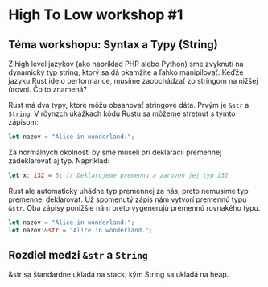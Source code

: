 High To Low workshop #1
=========


Téma workshopu: Syntax a Typy (String)
---------

Z high level jazykov (ako napríklad PHP alebo Python) sme zvyknutí na dynamický typ string, ktorý sa dá okamžite a ľahko manipilovať. Keďže jazyku Rust ide o performance, musíme zaobchádzať zo stringom na nižšej úrovni. Čo to znamená?

Rust má dva typy, ktoré môžu obsahovať stringové dáta. Prvým je `&str` a `String`. V rôynzch ukážkach kódu Rustu sa môžeme stretnúť s týmto zápisom:

```rust
let nazov = "Alice in wonderland.";
```
Za normálnych okolností by sme museli pri deklarácii premennej zadeklarovať aj typ. Napríklad:

```rust
let x: i32 = 5; // Deklarujeme premennu a zaroven jej typ i32
```

Rust ale automaticky uhádne typ premennej za nás, preto nemusíme typ premennej deklarovať. Už spomenutý zápis nám vytvorí premennú typu `&str`. Oba zápisy ponižšie nám preto vygenerujú premennú rovnakého typu.

```rust
let nazov = "Alice in wonderland."; 
let nazov:&str = "Alice in wonderland."; 

```

Rozdiel medzi `&str` a `String`
----------

&str sa štandardne ukladá na stack, kým String sa ukladá na heap.
